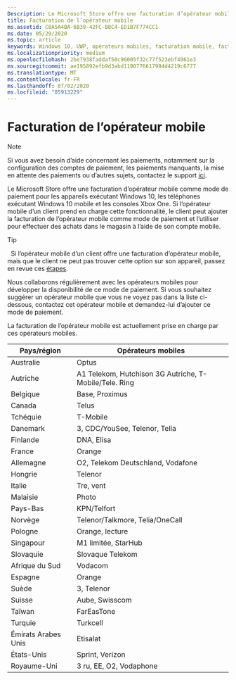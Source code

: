 ```yaml
---
Description: Le Microsoft Store offre une facturation d’opérateur mobile comme mode de paiement pour les opérateurs mobiles qui prennent en charge cette fonctionnalité.
title: Facturation de l’opérateur mobile
ms.assetid: C8A5A4BA-6B39-42FC-B8C4-ED1B7F774CC1
ms.date: 05/29/2020
ms.topic: article
keywords: Windows 10, UWP, opérateurs mobiles, facturation mobile, facturation opérateur mobile
ms.localizationpriority: medium
ms.openlocfilehash: 2be7938faddaf50c96005f32c77f523ebf4061e3
ms.sourcegitcommit: ae195892efb9d3abd1190776617984d4219c6777
ms.translationtype: MT
ms.contentlocale: fr-FR
ms.lasthandoff: 07/02/2020
ms.locfileid: "85913229"
---
```

# <a name="mobile-operator-billing"></a>Facturation de l’opérateur mobile

> [!NOTE]
> Si vous avez besoin d’aide concernant les paiements, notamment sur la configuration des comptes de paiement, les paiements manquants, la mise en attente des paiements ou d’autres sujets, contactez le support [ici](https://developer.microsoft.com/windows/support).

Le Microsoft Store offre une facturation d’opérateur mobile comme mode de paiement pour les appareils exécutant Windows 10, les téléphones exécutant Windows 10 mobile et les consoles Xbox One. Si l’opérateur mobile d’un client prend en charge cette fonctionnalité, le client peut ajouter la facturation de l’opérateur mobile comme mode de paiement et l’utiliser pour effectuer des achats dans le magasin à l’aide de son compte mobile.

> [!TIP]
>  Si l’opérateur mobile d’un client offre une facturation d’opérateur mobile, mais que le client ne peut pas trouver cette option sur son appareil, passez en revue ces [étapes](https://support.microsoft.com/instantanswers/b25d6dd6-fb8b-3710-1e13-4d30eb01b51f).

Nous collaborons régulièrement avec les opérateurs mobiles pour développer la disponibilité de ce mode de paiement. Si vous souhaitez suggérer un opérateur mobile que vous ne voyez pas dans la liste ci-dessous, contactez cet opérateur mobile et demandez-lui d’ajouter ce mode de paiement.

La facturation de l’opérateur mobile est actuellement prise en charge par ces opérateurs mobiles.

| Pays/région       | Opérateurs mobiles                                        |
|----------------------|---------------------------------------------------------|
| Australie            | Optus                                                   |
| Autriche              | A1 Telekom, Hutchison 3G Autriche, T-Mobile/Tele. Ring  |
| Belgique              | Base, Proximus                                          |
| Canada               | Telus                                                   |
| Tchéquie              | T-Mobile                                                |
| Danemark              | 3, CDC/YouSee, Telenor, Telia                         |
| Finlande              | DNA, Elisa                                              |
| France               | Orange                                                  |
| Allemagne              | O2, Telekom Deutschland, Vodafone                       |
| Hongrie              | Telenor                                                 |
| Italie                | Tre, vent                                               |
| Malaisie             | Photo                                                    |
| Pays-Bas          | KPN/Telfort                                           |
| Norvège               | Telenor/Talkmore, Telia/OneCall                     |
| Pologne               | Orange, lecture                                            |
| Singapour            | M1 limitée, StarHub                                     |
| Slovaquie             | Slovaque Telekom                                          |
| Afrique du Sud         | Vodacom                                                 |
| Espagne                | Orange                                                  |
| Suède               | 3, Telenor                                              |
| Suisse          | Aube, Swisscom                                       |
| Taïwan               | FarEasTone                                              |
| Turquie               | Turkcell                                                |
| Émirats Arabes Unis | Etisalat                                                |
| États-Unis        | Sprint, Verizon                                         |
| Royaume-Uni       | 3 ru, EE, O2, Vodaphone                                 |
